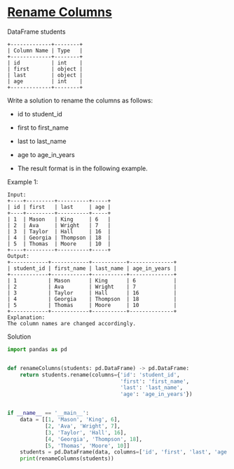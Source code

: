 # [Rename Columns](https://leetcode.com/problems/rename-columns/description/)

DataFrame students
```
+-------------+--------+
| Column Name | Type   |
+-------------+--------+
| id          | int    |
| first       | object |
| last        | object |
| age         | int    |
+-------------+--------+
```
Write a solution to rename the columns as follows:

- id to student_id
- first to first_name
- last to last_name
- age to age_in_years

- The result format is in the following example.

Example 1:
```
Input:
+----+---------+----------+-----+
| id | first   | last     | age |
+----+---------+----------+-----+
| 1  | Mason   | King     | 6   |
| 2  | Ava     | Wright   | 7   |
| 3  | Taylor  | Hall     | 16  |
| 4  | Georgia | Thompson | 18  |
| 5  | Thomas  | Moore    | 10  |
+----+---------+----------+-----+
Output:
+------------+------------+-----------+--------------+
| student_id | first_name | last_name | age_in_years |
+------------+------------+-----------+--------------+
| 1          | Mason      | King      | 6            |
| 2          | Ava        | Wright    | 7            |
| 3          | Taylor     | Hall      | 16           |
| 4          | Georgia    | Thompson  | 18           |
| 5          | Thomas     | Moore     | 10           |
+------------+------------+-----------+--------------+
Explanation: 
The column names are changed accordingly.
```
Solution
```python
import pandas as pd


def renameColumns(students: pd.DataFrame) -> pd.DataFrame:
    return students.rename(columns={'id': 'student_id',
                                    'first': 'first_name',
                                    'last': 'last_name',
                                    'age': 'age_in_years'})


if __name__ == '__main__':
    data = [[1, 'Mason', 'King', 6],
            [2, 'Ava', 'Wright', 7],
            [3, 'Taylor', 'Hall', 16],
            [4, 'Georgia', 'Thompson', 18],
            [5, 'Thomas', 'Moore', 10]]
    students = pd.DataFrame(data, columns=['id', 'first', 'last', 'age'])
    print(renameColumns(students))
```